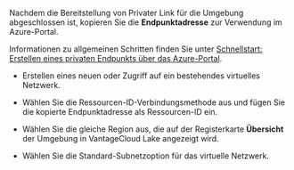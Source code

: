 Nachdem die Bereitstellung von Privater Link für die Umgebung abgeschlossen ist, kopieren Sie die **Endpunktadresse** zur Verwendung im Azure-Portal.

Informationen zu allgemeinen Schritten finden Sie unter [Schnellstart: Erstellen eines privaten Endpunkts über das Azure-Portal](https://learn.microsoft.com/en-us/azure/private-link/create-private-endpoint-portal?tabs=dynamic-ip).

-   Erstellen eines neuen oder Zugriff auf ein bestehendes virtuelles Netzwerk.

-   Wählen Sie die Ressourcen-ID-Verbindungsmethode aus und fügen Sie die kopierte Endpunktadresse als Ressourcen-ID ein.

-   Wählen Sie die gleiche Region aus, die auf der Registerkarte **Übersicht** der Umgebung in VantageCloud Lake angezeigt wird.

-   Wählen Sie die Standard-Subnetzoption für das virtuelle Netzwerk.
